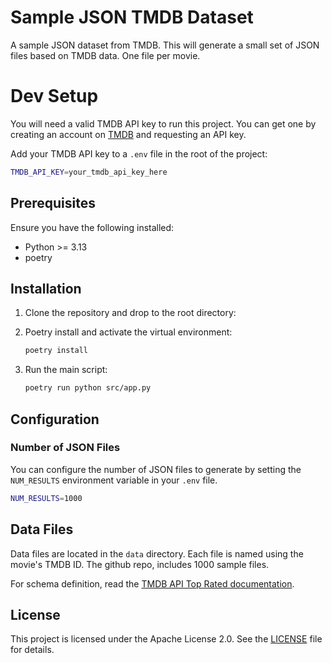 # Sample JSON TMDB Dataset

A sample JSON dataset from TMDB. This will generate a small set of JSON files based on TMDB data. One file per movie.

# Dev Setup

You will need a valid TMDB API key to run this project. You can get one by creating an account on [TMDB](https://developer.themoviedb.org/) and requesting an API key.

Add your TMDB API key to a `.env` file in the root of the project:

```bash
TMDB_API_KEY=your_tmdb_api_key_here
```

## Prerequisites

Ensure you have the following installed:

-   Python >= 3.13
-   poetry

## Installation

1. Clone the repository and drop to the root directory:
2. Poetry install and activate the virtual environment:

    ```bash
    poetry install
    ```

3. Run the main script:

    ```bash
    poetry run python src/app.py
    ```

## Configuration

### Number of JSON Files

You can configure the number of JSON files to generate by setting the `NUM_RESULTS` environment variable in your `.env` file.

```bash
NUM_RESULTS=1000
```

## Data Files

Data files are located in the `data` directory. Each file is named using the movie's TMDB ID. The github repo, includes 1000 sample files.

For schema definition, read the [TMDB API Top Rated documentation](https://developer.themoviedb.org/reference/movie-top-rated-list).

## License

This project is licensed under the Apache License 2.0. See the [LICENSE](LICENSE) file for details.
